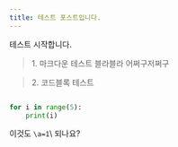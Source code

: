 ```yaml
---
title: 테스트 포스트입니다.
---
```


테스트 시작합니다.

> <subtitle>1. 마크다운 테스트</subtitle>
블라블라
어쩌구저쩌구

> <subtitle>2. 코드블록 테스트  </subtitle>


```python

for i in range(5):
    print(i)

```

이것도 `\a=1`\ 되나요?
